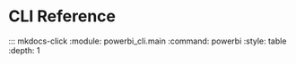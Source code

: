 # CLI Reference 

::: mkdocs-click
    :module: powerbi_cli.main
    :command: powerbi
    :style: table
    :depth: 1